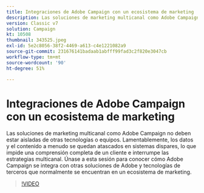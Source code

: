 ```yaml
---
title: Integraciones de Adobe Campaign con un ecosistema de marketing
description: Las soluciones de marketing multicanal como Adobe Campaign no deben estar aisladas de otras tecnologías o equipos.
version: Classic v7
solution: Campaign
kt: 10508
thumbnail: 343525.jpeg
exl-id: 5e2c8056-38f2-4469-a613-c4e1221082a9
source-git-commit: 231676141badaab1abfff99fad3c2f820e3047cb
workflow-type: tm+mt
source-wordcount: '90'
ht-degree: 51%

---
```


# Integraciones de Adobe Campaign con un ecosistema de marketing

Las soluciones de marketing multicanal como Adobe Campaign no deben estar aisladas de otras tecnologías o equipos. Lamentablemente, los datos y el contenido a menudo se quedan atascados en sistemas dispares, lo que impide una comprensión completa de un cliente e interrumpe las estrategias multicanal. Únase a esta sesión para conocer cómo Adobe Campaign se integra con otras soluciones de Adobe y tecnologías de terceros que normalmente se encuentran en un ecosistema de marketing.

>[!VIDEO](https://video.tv.adobe.com/v/343525/?quality=12&learn=on)
